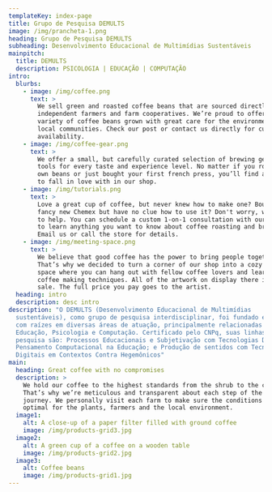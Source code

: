 ```yaml
---
templateKey: index-page
title: Grupo de Pesquisa DEMULTS
image: /img/prancheta-1.png
heading: Grupo de Pesquisa DEMULTS
subheading: Desenvolvimento Educacional de Multimídias Sustentáveis
mainpitch:
  title: DEMULTS
  description: PSICOLOGIA | EDUCAÇÃO | COMPUTAÇÃO
intro:
  blurbs:
    - image: /img/coffee.png
      text: >
        We sell green and roasted coffee beans that are sourced directly from
        independent farmers and farm cooperatives. We’re proud to offer a
        variety of coffee beans grown with great care for the environment and
        local communities. Check our post or contact us directly for current
        availability.
    - image: /img/coffee-gear.png
      text: >
        We offer a small, but carefully curated selection of brewing gear and
        tools for every taste and experience level. No matter if you roast your
        own beans or just bought your first french press, you’ll find a gadget
        to fall in love with in our shop.
    - image: /img/tutorials.png
      text: >
        Love a great cup of coffee, but never knew how to make one? Bought a
        fancy new Chemex but have no clue how to use it? Don't worry, we’re here
        to help. You can schedule a custom 1-on-1 consultation with our baristas
        to learn anything you want to know about coffee roasting and brewing.
        Email us or call the store for details.
    - image: /img/meeting-space.png
      text: >
        We believe that good coffee has the power to bring people together.
        That’s why we decided to turn a corner of our shop into a cozy meeting
        space where you can hang out with fellow coffee lovers and learn about
        coffee making techniques. All of the artwork on display there is for
        sale. The full price you pay goes to the artist.
  heading: intro
  description: desc intro
description: "O DEMULTS (Desenvolvimento Educacional de Multimídias
  sustentáveis), como grupo de pesquisa interdisciplinar, foi fundado em 2011,
  com raízes em diversas áreas de atuação, principalmente relacionadas a
  Educação, Psicologia e Computação. Certificado pelo CNPq, suas linhas de
  pesquisa são: Processos Educacionais e Subjetivação com Tecnologias Digitais;
  Pensamento Computacional na Educação; e Produção de sentidos com Tecnologias
  Digitais em Contextos Contra Hegemônicos"
main:
  heading: Great coffee with no compromises
  description: >
    We hold our coffee to the highest standards from the shrub to the cup.
    That’s why we’re meticulous and transparent about each step of the coffee’s
    journey. We personally visit each farm to make sure the conditions are
    optimal for the plants, farmers and the local environment.
  image1:
    alt: A close-up of a paper filter filled with ground coffee
    image: /img/products-grid3.jpg
  image2:
    alt: A green cup of a coffee on a wooden table
    image: /img/products-grid2.jpg
  image3:
    alt: Coffee beans
    image: /img/products-grid1.jpg
---
```

